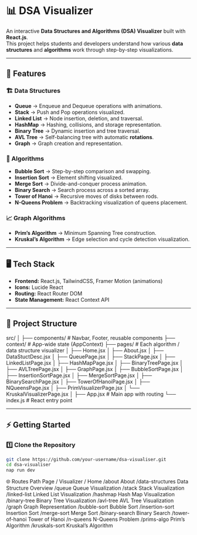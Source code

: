 # 📊 DSA Visualizer

An interactive **Data Structures and Algorithms (DSA) Visualizer** built with **React.js**.  
This project helps students and developers understand how various **data structures** and **algorithms** work through step-by-step visualizations.

---

## 🚀 Features

### 🏗️ Data Structures

* **Queue** → Enqueue and Dequeue operations with animations.
* **Stack** → Push and Pop operations visualized.
* **Linked List** → Node insertion, deletion, and traversal.
* **HashMap** → Hashing, collisions, and storage representation.
* **Binary Tree** → Dynamic insertion and tree traversal.
* **AVL Tree** → Self-balancing tree with automatic **rotations**.
* **Graph** → Graph creation and representation.

### 🔢 Algorithms

* **Bubble Sort** → Step-by-step comparison and swapping.
* **Insertion Sort** → Element shifting visualized.
* **Merge Sort** → Divide-and-conquer process animation.
* **Binary Search** → Search process across a sorted array.
* **Tower of Hanoi** → Recursive moves of disks between rods.
* **N-Queens Problem** → Backtracking visualization of queens placement.

### 📈 Graph Algorithms

* **Prim’s Algorithm** → Minimum Spanning Tree construction.
* **Kruskal’s Algorithm** → Edge selection and cycle detection visualization.

---

## 🖥️ Tech Stack

* **Frontend:** React.js, TailwindCSS, Framer Motion (animations)
* **Icons:** Lucide React
* **Routing:** React Router DOM
* **State Management:** React Context API

---

## 📂 Project Structure

src/
│
├── components/ # Navbar, Footer, reusable components
├── context/ # App-wide state (AppContext)
├── pages/ # Each algorithm / data structure visualizer
│ ├── Home.jsx
│ ├── About.jsx
│ ├── DataStuctDesc.jsx
│ ├── QueuePage.jsx
│ ├── StackPage.jsx
│ ├── LinkedListPage.jsx
│ ├── HashMapPage.jsx
│ ├── BinaryTreePage.jsx
│ ├── AVLTreePage.jsx
│ ├── GraphPage.jsx
│ ├── BubbleSortPage.jsx
│ ├── InsertionSortPage.jsx
│ ├── MergeSortPage.jsx
│ ├── BinarySearchPage.jsx
│ ├── TowerOfHanoiPage.jsx
│ ├── NQueensPage.jsx
│ ├── PrimVisualizerPage.jsx
│ └── KruskalVisualizerPage.jsx
│
├── App.jsx # Main app with routing
└── index.js # React entry point



---

## ⚡ Getting Started

### 1️⃣ Clone the Repository

```bash
git clone https://github.com/your-username/dsa-visualiser.git
cd dsa-visualiser
nap run dev
```

🌐 Routes
Path	Page / Visualizer
/	Home
/about	About
/data-structures	Data Structure Overview
/queue	Queue Visualization
/stack	Stack Visualization
/linked-list	Linked List Visualization
/hashmap	Hash Map Visualization
/binary-tree	Binary Tree Visualization
/avl-tree	AVL Tree Visualization
/graph	Graph Representation
/bubble-sort	Bubble Sort
/insertion-sort	Insertion Sort
/merge-sort	Merge Sort
/binary-search	Binary Search
/tower-of-hanoi	Tower of Hanoi
/n-queens	N-Queens Problem
/prims-algo	Prim’s Algorithm
/kruskals-sort	Kruskal’s Algorithm
